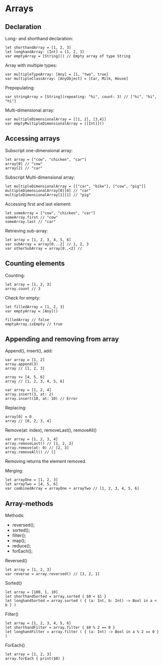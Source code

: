 # Arrays

## Declaration

Long- and shorthand declaration:

    let shorthandArray = [1, 2, 3]
    let longhandArray: [Int] = [1, 2, 3]
    var emptyArray = [String]() // Empty array of type String

Array with multiple types:

    var multipleTypeArray: [Any] = [1, "two", true]
    var multipleClassArray: [AnyObject] = [Car, Milk, House]

Prepopulating:

    var stringArray = [String](repeating: "hi", count: 3) // ["hi", "hi", "hi"]

Multi-dimensional array:

    var multipleDimensionalArray = [[1, 2], [3,4]]
    var emptyMultipleDimensionalArray = [[Int]]()

## Accessing arrays

Subscript one-dimensional array:

    let array = ["cow", "chicken", "car"]
    array[0] // "cow"
    array[2] // "car"

Subscript Multi-dimensional array:

    let multipleDimensionalArray = [["car", "bike"], ["cow", "pig"]]
    multipleDimensionalArray[0][0] // "car"
    multipleDimensionalArray[1][1] // "pig"

Accessing first and last element:

    let someArray = ["cow", "chicken", "car"]
    someArray.first // "cow"
    someArray.last // "car"

Retrieving sub-array:

    let array = [1, 2, 3, 4, 5, 6]
    var subArray = array[0...2] // 1, 2, 3
    var otherSubArray = array[0..<2] //


## Counting elements

Counting:

    let array = [1, 2, 3]
    array.count // 3

Check for empty:

    let filledArray = [1, 2, 3]
    var emptyArray = [Any]()

    filledArray // false
    emptyArray.isEmpty // true

## Appending and removing from array

Append(), insert(), add:

    var array = [1, 2]
    array.append(3)
    array // [1, 2, 3]

    array += [4, 5, 6]
    array // [1, 2, 3, 4, 5, 6]

    var array = [1, 2, 4]
    array.insert(3, at: 2)
    array.insert(10, at: 10) // Error

Replacing:

    array[0] = 0
    array // [0, 2, 3, 4]

Remove(at: index), removeLast(), removeAll()

    var array = [1, 2, 3, 4]
    array.removeLast() // [1, 2, 3]
    array.remove(at: 0) // [2, 3]
    array.removeAll() // []

Removing returns the element removed.

Merging:

    let arrayOne = [1, 2, 3]
    let arrayTwo = [4, 5, 6]
    var combinedArray = arrayOne + arrayTwo // [1, 2, 3, 4, 5, 6]

## Array-methods

Methods:

- reversed();
- sorted();
- filter();
- map();
- reduce();
- forEach();

Reversed()

    let array = [1, 2, 3]
    var reverse = array.reversed() // [3, 2, 1]

Sorted()

    let array = [100, 1, 10]
    let shorthandSorted = array.sorted { $0 < $1 }
    let longhandSorted = array.sorted ( { (a: Int, b: Int) -> Bool in a < b } )

Filter()

    let array = [1, 2, 3, 4, 5, 6]
    let shorthandFilter = array.filter { $0 % 2 == 0 }
    let longhandFilter = array.filter ( { (a: Int) -> Bool in a % 2 == 0 } )

ForEach()

    let array = [1, 2, 3]
    array.forEach { print($0) }
